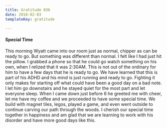 ```yaml
---
title: Gratitude 036
date: 2018-02-03
templateKey: gratitude

---
```



#### Special Time

This morning Wyatt came into our room just as normal, chipper as can be ready to go.  But something was different than normal.  I felt like I had just hit the pillow.  I grabbed a phone so that he could go watch something on his own, when I relized that it was 2:30AM.  This is not out of the ordinary for him to have a few days that he is ready to go.  We have learned that this is part of his ADHD and his mind is just running and ready to go.  Fighting  it only makes for starting off what could have been a good day on a bad note.  I let him go downstairs and he stayed quiet for the most part and let everyone sleep.  When I came down just before 6 he greeted me with cheer, let me have my coffee and we proceeded to have some special time.  We build with magnet tiles, legos, played a game, and even went outside to continue carving our path through the woods.  I cherish our special time together in happiness and am glad that we are learning to work with his disorder and have more good days like this.


